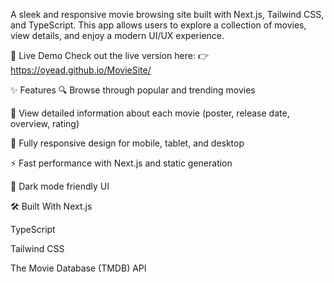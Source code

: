 A sleek and responsive movie browsing site built with Next.js, Tailwind CSS, and TypeScript. This app allows users to explore a collection of movies, view details, and enjoy a modern UI/UX experience.

🚀 Live Demo
Check out the live version here:
👉 https://oyead.github.io/MovieSite/

✨ Features
🔍 Browse through popular and trending movies

📄 View detailed information about each movie (poster, release date, overview, rating)

📱 Fully responsive design for mobile, tablet, and desktop

⚡ Fast performance with Next.js and static generation

🌙 Dark mode friendly UI

🛠️ Built With
Next.js

TypeScript

Tailwind CSS

The Movie Database (TMDB) API

